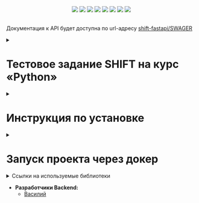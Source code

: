 <div id="header" align="center">
  <img src="https://img.shields.io/badge/Python-3.12.3-F8F8FF?style=for-the-badge&logo=python&logoColor=20B2AA">
  <img src="https://img.shields.io/badge/FastAPI-0.111.0-F8F8FF?style=for-the-badge&logo=FastAPI&logoColor=20B2AA">
  <img src="https://img.shields.io/badge/PostgreSQL-555555?style=for-the-badge&logo=postgresql&logoColor=F5F5DC">
  <img src="https://img.shields.io/badge/SQLAlchemy-2.0.30-F8F8FF?style=for-the-badge&logo=SQLAlchemy&logoColor=20B2AA">
  <img src="https://img.shields.io/badge/Pydantic-2.7.1-F8F8FF?style=for-the-badge&logo=pydantic&logoColor=20B2AA">
  <img src="https://img.shields.io/badge/Uvicorn-0.29.0-F8F8FF?style=for-the-badge&logo=uvicorn&logoColor=20B2AA">
  <img src="https://img.shields.io/badge/Alembic-1.13.1-F8F8FF?style=for-the-badge&logo=alembic&logoColor=20B2AA">
  <img src="https://img.shields.io/badge/Docker-555555?style=for-the-badge&logo=docker&logoColor=2496ED">
</div>

<br>

Документация к API будет доступна по url-адресу [shift-fastapi/SWAGER](http://shift-fastapi.ddns.net/docs)


<details><summary><h1>Тестовое задание SHIFT на курс «Python»</h1></summary>

* **Задача:**
  + Реализация REST-сервис просмотра текущей зарплаты и даты следующего повышения.

* **Особенности:**
  + Сервис реализован на FastAPI.
  + Зависимости зафиксированы менеджером зависимостей poetry.
  + Написаны тесты с использованием pytest.
  + Реализована возможность собирать и запускать контейнер с сервисом в Docker.


</details>

<details><summary><h1>Инструкция по установке</h1></summary>

Клонируйте репозиторий и перейдите в него.
```bash
git@github.com:inferno681/shift_fastapi.git
```

Для установки виртуального окружения с помощью **Poetry** нужно установить его через pip:
```bash
pip install poetry
```
Для активации poetry нужно прописать:
```bash
poetry install
```

### Работа с зависимостями
Обновления зависимостей (при загрузки обновлений репозитория с GitHub):
```bash
poetry update
```
Создайте файл **.env**, в корневой папке проекта, с переменными окружения.

  ```
  APP_TITLE = Shift FastAPI
  APP_DESCRIPTION = Salary view service
  SECRET = Secret
  DB_HOST = localhost
  DB_PORT = 5432
  POSTGRES_USER = user
  POSTGRES_PASSWORD = secret_password
  POSTGRES_DB = postgres
  REGISTRATION_ROUTER=True
  USERS_ROUTER=True
  ```


Находясь в корневой папке проекта примените миграции:
  ```
  alembic upgrade head
  ```

Импортируйте тестовые данные:
  ```
  python import_test_data.py
  ```

Для запуска сервера используйте данную команду:
  ```
  uvicorn app.main:app --reload
  ```

</details>

<details><summary><h1>Запуск проекта через докер</h1></summary>

- Клонируйте репозиторий.
- Перейдите в папку **infra** и создайте в ней файл **.env** с переменными окружения:
    ```
  APP_TITLE = Shift FastAPI
  APP_DESCRIPTION = Salary view service
  SECRET = Secret
  DB_HOST = db
  DB_PORT = 5432
  POSTGRES_USER = user
  POSTGRES_PASSWORD = secret_password
  POSTGRES_DB = postgres
  REGISTRATION_ROUTER=True
  USERS_ROUTER=True
    ```
- Из папки **infra** запустите docker-compose-prod.yaml:
  ```
  ~$ docker compose -f docker-compose-prod.yaml up -d
  ```
- В контейнере **backend** примените миграции и импортируйте тестовые данные:
  ```
  ~$ docker compose -f docker-compose-prod.yaml exec backend poetry run alembic upgrade head
  ~$ docker compose -f docker-compose-prod.yaml exec backend poetry run import_test_data.py
  ```

Документация к API будет доступна по url-адресу [127.0.0.1/redoc](http://127.0.0.1/redoc)

</details>

<details><summary>Ссылки на используемые библиотеки</summary>

- [Python](https://www.python.org/downloads/release/python-3123/)
- [FastAPI](https://fastapi.tiangolo.com/)
- [PostgreSQL](https://www.postgresql.org/)
- [SQLAlchemy](https://www.sqlalchemy.org/)
- [Pydantic](https://pydantic-docs.helpmanual.io/)
- [Uvicorn](https://www.uvicorn.org/)
- [Alembic](https://alembic.sqlalchemy.org/en/latest/)
- [Docker](https://www.docker.com/)

</details>

* **Разработчики Backend:**
  + [Василий](https://github.com/inferno681)
